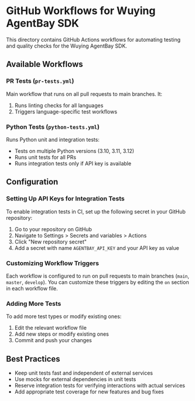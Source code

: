 # GitHub Workflows for Wuying AgentBay SDK

This directory contains GitHub Actions workflows for automating testing and quality checks for the Wuying AgentBay SDK.

## Available Workflows

### PR Tests (`pr-tests.yml`)

Main workflow that runs on all pull requests to main branches. It:
1. Runs linting checks for all languages
2. Triggers language-specific test workflows

### Python Tests (`python-tests.yml`)

Runs Python unit and integration tests:
- Tests on multiple Python versions (3.10, 3.11, 3.12)
- Runs unit tests for all PRs
- Runs integration tests only if API key is available


## Configuration

### Setting Up API Keys for Integration Tests

To enable integration tests in CI, set up the following secret in your GitHub repository:

1. Go to your repository on GitHub
2. Navigate to Settings > Secrets and variables > Actions
3. Click "New repository secret"
4. Add a secret with name `AGENTBAY_API_KEY` and your API key as value

### Customizing Workflow Triggers

Each workflow is configured to run on pull requests to main branches (`main`, `master`, `develop`). You can customize these triggers by editing the `on` section in each workflow file.

### Adding More Tests

To add more test types or modify existing ones:

1. Edit the relevant workflow file
2. Add new steps or modify existing ones
3. Commit and push your changes

## Best Practices

- Keep unit tests fast and independent of external services
- Use mocks for external dependencies in unit tests
- Reserve integration tests for verifying interactions with actual services
- Add appropriate test coverage for new features and bug fixes
